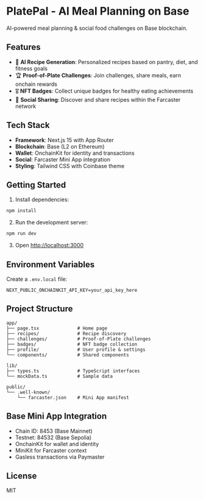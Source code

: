 # PlatePal - AI Meal Planning on Base

AI-powered meal planning & social food challenges on Base blockchain.

## Features

- 🤖 **AI Recipe Generation**: Personalized recipes based on pantry, diet, and fitness goals
- 🏆 **Proof-of-Plate Challenges**: Join challenges, share meals, earn onchain rewards
- 🎖️ **NFT Badges**: Collect unique badges for healthy eating achievements
- 👥 **Social Sharing**: Discover and share recipes within the Farcaster network

## Tech Stack

- **Framework**: Next.js 15 with App Router
- **Blockchain**: Base (L2 on Ethereum)
- **Wallet**: OnchainKit for identity and transactions
- **Social**: Farcaster Mini App integration
- **Styling**: Tailwind CSS with Coinbase theme

## Getting Started

1. Install dependencies:
```bash
npm install
```

2. Run the development server:
```bash
npm run dev
```

3. Open [http://localhost:3000](http://localhost:3000)

## Environment Variables

Create a `.env.local` file:

```
NEXT_PUBLIC_ONCHAINKIT_API_KEY=your_api_key_here
```

## Project Structure

```
app/
├── page.tsx              # Home page
├── recipes/              # Recipe discovery
├── challenges/           # Proof-of-Plate challenges
├── badges/               # NFT badge collection
├── profile/              # User profile & settings
└── components/           # Shared components

lib/
├── types.ts              # TypeScript interfaces
└── mockData.ts           # Sample data

public/
└── .well-known/
    └── farcaster.json    # Mini App manifest
```

## Base Mini App Integration

- Chain ID: 8453 (Base Mainnet)
- Testnet: 84532 (Base Sepolia)
- OnchainKit for wallet and identity
- MiniKit for Farcaster context
- Gasless transactions via Paymaster

## License

MIT
